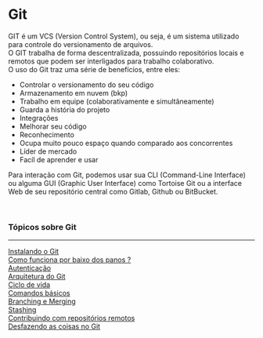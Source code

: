 # Git
GIT é um VCS (Version Control System), ou seja, é um sistema utilizado para controle do versionamento de arquivos. <br />
O GIT trabalha de forma descentralizada, possuindo repositórios locais e remotos que podem ser interligados para trabalho colaborativo. <br />
O uso do Git traz uma série de benefícios, entre eles:
- Controlar o versionamento do seu código
- Armazenamento em nuvem (bkp)
- Trabalho em equipe (colaborativamente e simultâneamente)
- Guarda a história do projeto
- Integrações
- Melhorar seu código
- Reconhecimento
- Ocupa muito pouco espaço quando comparado aos concorrentes
- Líder de mercado
- Facíl de aprender e usar

Para interação com Git, podemos usar sua CLI (Command-Line Interface) ou alguma GUI (Graphic User Interface) como Tortoise Git ou a interface Web de seu repositório central como Gitlab, Github ou BitBucket.

<br />

### Tópicos sobre Git
----
[Instalando o Git](./instalando-o-git.md) <br />
[Como funciona por baixo dos panos ?](./como-funciona-por-baixo-dos-panos.md) <br />
[Autenticação](./autenticacao.md) <br />
[Arquitetura do Git](./arquitetura-git.md) <br />
[Ciclo de vida](./ciclo-de-vida.md) <br />
[Comandos básicos](./comandos-basicos.md) <br />
[Branching e Merging](./branching-e-merging.md) <br />
[Stashing](./stashing.md) <br />
[Contribuindo com repositórios remotos](./repositorios-remotos.md) <br />
[Desfazendo as coisas no Git](./desfazendo-as-coisas.md) <br />